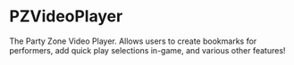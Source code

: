 # PZVideoPlayer
The Party Zone Video Player. Allows users to create bookmarks for performers, add quick play selections in-game, and various other features!
